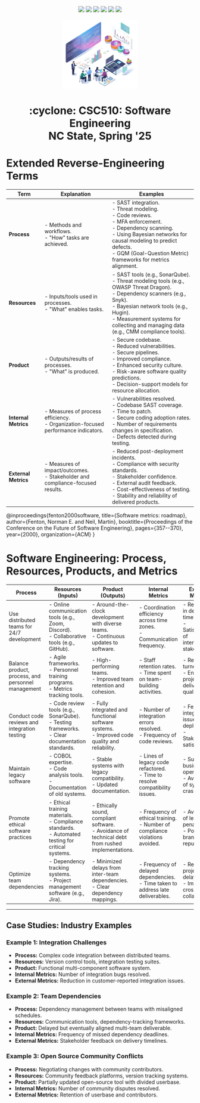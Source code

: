 <p><a name=top> </a>&nbsp;</p>
<p align=center>
    <a 
    href="/README.md#top"><img 
    src="https://img.shields.io/badge/Home-%23ff5733?style=for-the-badge&logo=home&logoColor=white"></a> <a 
    href="/docs/syllabus.md#top"><img 
    src="https://img.shields.io/badge/Syllabus-%230055ff?style=for-the-badge&logo=openai&logoColor=white"></a> <a 
    href="https://docs.google.com/spreadsheets/d/1Jlx-BBsvVqmWhW1L9Fz6u18vPSjGXj1i/edit?usp=sharing&ouid=110996670184359055145&rtpof=true&sd=true"><img 
    src="https://img.shields.io/badge/Groups-%23ffd700?style=for-the-badge&logo=users&logoColor=white"></a> <a 
    href="https://moodle-courses2425.wolfware.ncsu.edu/course/view.php?id=7150"><img 
    src="https://img.shields.io/badge/Moodle-%23dc143c?style=for-the-badge&logo=moodle&logoColor=white"></a> <a 
    href="https://discord.gg/whDXzJGP"><img 
    src="https://img.shields.io/badge/Discord-%23008080?style=for-the-badge&logo=discord&logoColor=white"></a> <a 
    href="/LICENSE.md"><img 
    src="https://img.shields.io/badge/(c)%20Tim%20Menzies,%202025-%234b4b4b?style=for-the-badge&logoColor=white"> </a>
    <br>&nbsp;<br>
    <img width=200 src="/img/banner2.png">
</p>
 <h1 align="center">:cyclone:&nbsp;CSC510: Software Engineering<br>NC&nbsp;State, Spring&nbsp;'25</h1>
      



# Extended Reverse-Engineering Terms


| **Term**          | **Explanation**                                                                                      | **Examples**                                                                                                                                             |
|--------------------|------------------------------------------------------------------------------------------------------|----------------------------------------------------------------------------------------------------------------------------------------------------------|
| **Process**        | - Methods and workflows. <br> - "How" tasks are achieved.                                            | - SAST integration.<br> - Threat modeling.<br> - Code reviews.<br> - MFA enforcement.<br> - Dependency scanning.<br> - Using Bayesian networks for causal modeling to predict defects.<br> - GQM (Goal-Question Metric) frameworks for metrics alignment. |
| **Resources**      | - Inputs/tools used in processes. <br> - "What" enables tasks.                                       | - SAST tools (e.g., SonarQube).<br> - Threat modeling tools (e.g., OWASP Threat Dragon).<br> - Dependency scanners (e.g., Snyk).<br> - Bayesian network tools (e.g., Hugin).<br> - Measurement systems for collecting and managing data (e.g., CMM compliance tools). |
| **Product**        | - Outputs/results of processes. <br> - "What" is produced.                                           | - Secure codebase.<br> - Reduced vulnerabilities.<br> - Secure pipelines.<br> - Improved compliance.<br> - Enhanced security culture.<br> - Risk-aware software quality predictions.<br> - Decision-support models for resource allocation. |
| **Internal Metrics** | - Measures of process efficiency. <br> - Organization-focused performance indicators.               | - Vulnerabilities resolved.<br> - Codebase SAST coverage.<br> - Time to patch.<br> - Secure coding adoption rates.<br> - Number of requirements changes in specification.<br> - Defects detected during testing. |
| **External Metrics** | - Measures of impact/outcomes. <br> - Stakeholder and compliance-focused results.                   | - Reduced post-deployment incidents.<br> - Compliance with security standards.<br> - Stakeholder confidence.<br> - External audit feedback.<br> - Cost-effectiveness of testing.<br> - Stability and reliability of delivered products. |


@inproceedings{fenton2000software,
  title={Software metrics: roadmap},
  author={Fenton, Norman E. and Neil, Martin},
  booktitle={Proceedings of the Conference on the Future of Software Engineering},
  pages={357--370},
  year={2000},
  organization={ACM}
}
 
# Software Engineering: Process, Resources, Products, and Metrics


| **Process**                                        | **Resources (Inputs)**                                                                 | **Product (Outputs)**                                                                                           | **Internal Metrics**                                                            | **External Metrics**                                                                  |
|----------------------------------------------------|---------------------------------------------------------------------------------------|---------------------------------------------------------------------------------------------------------------|----------------------------------------------------------------------------------|--------------------------------------------------------------------------------------|
| Use distributed teams for 24/7 development         | - Online communication tools (e.g., Zoom, Discord).<br>- Collaborative tools (e.g., GitHub).                | - Around-the-clock development with diverse teams.<br>- Continuous updates to software.                        | - Coordination efficiency across time zones.<br>- Communication frequency.      | - Reduction in delivery time.<br>- Satisfaction of international stakeholders.      |
| Balance product, process, and personnel management | - Agile frameworks.<br>- Personnel training programs.<br>- Metrics tracking tools.                     | - High-performing teams.<br>- Improved team retention and cohesion.                                           | - Staff retention rates.<br>- Time spent on team-building activities.           | - Reduced turnover.<br>- Enhanced project deliverables quality.                     |
| Conduct code reviews and integration testing       | - Code review tools (e.g., SonarQube).<br>- Testing frameworks.<br>- Clear documentation standards.        | - Fully integrated and functional software systems.<br>- Improved code quality and reliability.               | - Number of integration errors resolved.<br>- Frequency of code reviews.        | - Fewer integration issues post-deployment.<br>- Stakeholder satisfaction.          |
| Maintain legacy software                           | - COBOL expertise.<br>- Code analysis tools.<br>- Documentation of old systems.                          | - Stable systems with legacy compatibility.<br>- Updated documentation.                                       | - Lines of legacy code refactored.<br>- Time to resolve compatibility issues.   | - Sustained business operations.<br>- Avoidance of system crashes.                  |
| Promote ethical software practices                 | - Ethical training materials.<br>- Compliance standards.<br>- Automated testing for critical systems.     | - Ethically sound, compliant software.<br>- Avoidance of technical debt from rushed implementations.          | - Frequency of ethical training.<br>- Number of compliance violations avoided.  | - Avoidance of legal penalties.<br>- Positive brand reputation.                     |
| Optimize team dependencies                         | - Dependency tracking systems.<br>- Project management software (e.g., Jira).                            | - Minimized delays from inter-team dependencies.<br>- Clear dependency mappings.                              | - Frequency of delayed dependencies.<br>- Time taken to address late deliverables. | - Reduced project delays.<br>- Improved cross-team collaboration.                   |


---


## Case Studies: Industry Examples


### Example 1: **Integration Challenges**
- **Process:** Complex code integration between distributed teams.
- **Resources:** Version control tools, integration testing suites.
- **Product:** Functional multi-component software system.
- **Internal Metrics:** Number of integration bugs resolved.
- **External Metrics:** Reduction in customer-reported integration issues.


### Example 2: **Team Dependencies**
- **Process:** Dependency management between teams with misaligned schedules.
- **Resources:** Communication tools, dependency-tracking frameworks.
- **Product:** Delayed but eventually aligned multi-team deliverable.
- **Internal Metrics:** Frequency of missed dependency deadlines.
- **External Metrics:** Stakeholder feedback on delivery timelines.


### Example 3: **Open Source Community Conflicts**
- **Process:** Negotiating changes with community contributors.
- **Resources:** Community feedback platforms, version tracking systems.
- **Product:** Partially updated open-source tool with divided userbase.
- **Internal Metrics:** Number of community disputes resolved.
- **External Metrics:** Retention of userbase and contributors.


